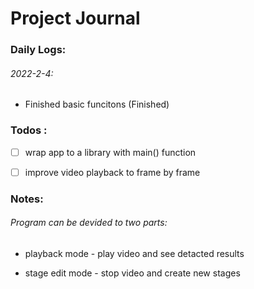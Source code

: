 # Project Journal

### Daily Logs:

###### 2022-2-4:

- Finished basic funcitons (Finished)

### Todos :

- [ ]  wrap app to a library with main() function

- [ ]  improve video playback to frame by frame



### Notes:

###### Program can be devided to two parts:

- playback mode - play video and see detacted results

- stage edit mode - stop video and create new stages

    

